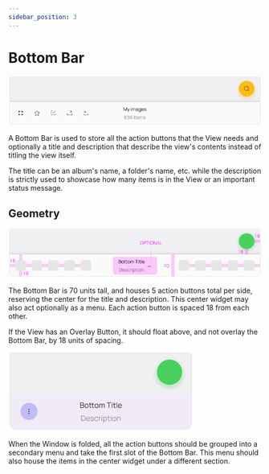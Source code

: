 ```yaml
---
sidebar_position: 3
---
```


# Bottom Bar

![](/assets/bottom-bar.png)

A Bottom Bar is used to store all the action buttons that the View needs and optionally a title and description that describe the view's contents instead of titling the view itself.

The title can be an album's name, a folder's name, etc. while the description is strictly used to showcase how many items is in the View or an important status message.

## Geometry

![](/assets/bottom-bar-geo.png)

The Bottom Bar is 70 units tall, and houses 5 action buttons total per side, reserving the center for the title and description. This center widget may also act optionally as a menu. Each action button is spaced 18 from each other.

If the View has an Overlay Button, it should float above, and not overlay the Bottom Bar, by 18 units of spacing.

![](/assets/bottom-bar-folded-geo.png)

When the Window is folded, all the action buttons should be grouped into a secondary menu and take the first slot of the Bottom Bar. This menu should also house the items in the center widget under a different section.
